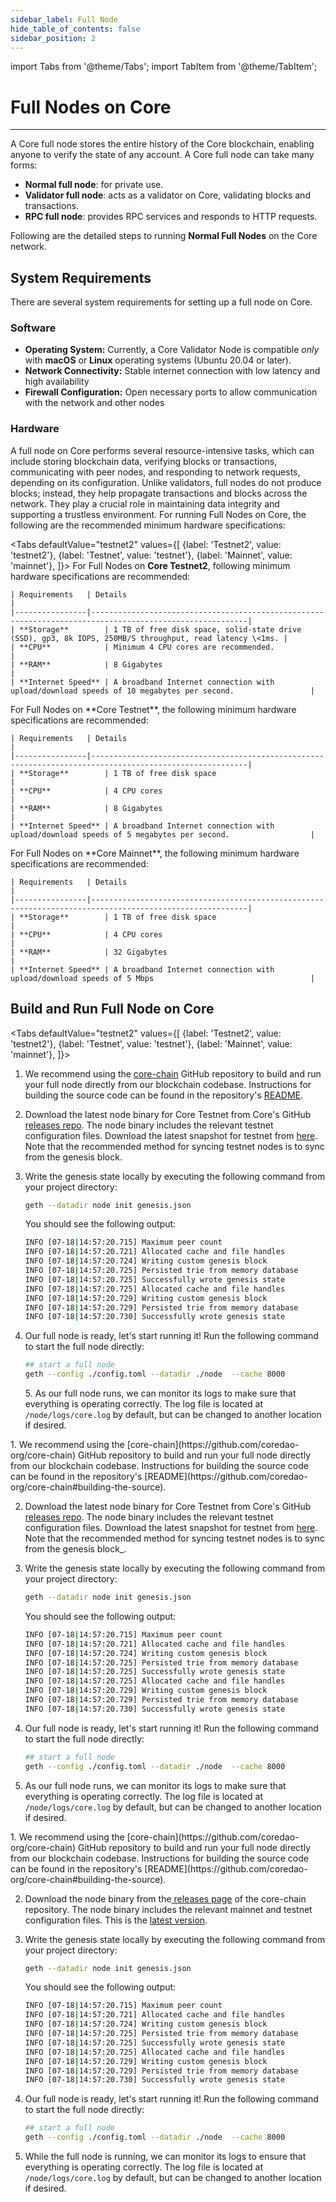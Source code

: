 ```yaml
---
sidebar_label: Full Node
hide_table_of_contents: false
sidebar_position: 2
---
```



import Tabs from '@theme/Tabs';
import TabItem from '@theme/TabItem';


# Full Nodes on Core
---

A Core full node  stores the entire history of the Core blockchain, enabling anyone to verify the state of any account. A Core full node  can take many forms:


* **Normal full node**: for private use.
* **Validator full node**: acts as a validator on Core, validating blocks and transactions.
* **RPC full node**: provides RPC services and responds to HTTP requests.


Following are the detailed steps to running **Normal Full Nodes** on the Core network.


## System Requirements


There are several system requirements for setting up a full node  on Core.


### Software


* **Operating System:** Currently, a Core Validator Node is compatible _only_ with **macOS** or **Linux** operating systems (Ubuntu 20.04 or later).
* **Network Connectivity:** Stable internet connection with low latency and high availability
* **Firewall Configuration:** Open necessary ports to allow communication with the network and other nodes


### Hardware


A full node  on Core performs several resource-intensive tasks, which can include storing blockchain data, verifying blocks or transactions, communicating with peer nodes, and responding to network requests, depending on its configuration. Unlike validators, full nodes do not produce blocks; instead, they help propagate transactions and blocks across the network. They play a crucial role in maintaining data integrity and supporting a trustless environment. For running Full Nodes on Core, the following are the recommended minimum hardware specifications:


<Tabs
  defaultValue="testnet2"
  values={[
    {label: 'Testnet2', value: 'testnet2'},
    {label: 'Testnet', value: 'testnet'},
    {label: 'Mainnet', value: 'mainnet'},
  ]}>
  <TabItem value="testnet2">
    For Full Nodes on **Core Testnet2**, following minimum hardware specifications are recommended:


    | Requirements   | Details                                                                                                 |  
    |----------------|---------------------------------------------------------------------------------------------------------|
    | **Storage**        | 1 TB of free disk space, solid-state drive (SSD), gp3, 8k IOPS, 250MB/S throughput, read latency \<1ms. |
    | **CPU**            | Minimum 4 CPU cores are recommended.                                                                    |
    | **RAM**            | 8 Gigabytes                                                                                             |
    | **Internet Speed** | A broadband Internet connection with upload/download speeds of 10 megabytes per second.                 |


  </TabItem>
  <TabItem value="testnet">
    For Full Nodes on **Core Testnet**, the following minimum hardware specifications are recommended:


    | Requirements   | Details                                                                                                 |  
    |----------------|---------------------------------------------------------------------------------------------------------|
    | **Storage**        | 1 TB of free disk space                                                                                 |
    | **CPU**            | 4 CPU cores                                                                                             |
    | **RAM**            | 8 Gigabytes                                                                                             |
    | **Internet Speed** | A broadband Internet connection with upload/download speeds of 5 megabytes per second.                  |
  </TabItem>
  <TabItem value="mainnet">
    For Full Nodes on **Core Mainnet**, the following minimum hardware specifications are recommended:


    | Requirements   | Details                                                                                                 |  
    |----------------|---------------------------------------------------------------------------------------------------------|
    | **Storage**        | 1 TB of free disk space                                                                                 |
    | **CPU**            | 4 CPU cores                                                                                             |
    | **RAM**            | 32 Gigabytes                                                                                            |
    | **Internet Speed** | A broadband Internet connection with upload/download speeds of 5 Mbps                                   |
  </TabItem>
</Tabs>


## Build and Run Full Node on Core


<Tabs
  defaultValue="testnet2"
  values={[
    {label: 'Testnet2', value: 'testnet2'},
    {label: 'Testnet', value: 'testnet'},
    {label: 'Mainnet', value: 'mainnet'},
  ]}>
  <TabItem value="testnet2">
 1. We recommend using the [core-chain](https://github.com/coredao-org/core-chain) GitHub repository to build and run your full node directly from our blockchain codebase. Instructions for building the source code can be found in the repository's [README](https://github.com/coredao-org/core-chain#building-the-source).


 2. Download the latest node binary for Core Testnet from Core's GitHub [releases repo](https://github.com/coredao-org/core-chain/releases/latest). The node binary includes the relevant testnet configuration files. Download the latest snapshot for testnet from [here](https://github.com/coredao-org/core-snapshots?tab=readme-ov-file#testnet). Note that the recommended method for syncing testnet nodes is to sync from the genesis block.


3. Write the genesis state locally by executing the following command from your project directory:


    ```bash
    geth --datadir node init genesis.json
    ```


    You should see the following output:


    ```bash
    INFO [07-18|14:57:20.715] Maximum peer count                       ETH=25 LES=0 total=25
    INFO [07-18|14:57:20.721] Allocated cache and file handles         database=/Users/jackcrypto/go/core-chain/node/geth/chaindata cache=16 handles=16
    INFO [07-18|14:57:20.724] Writing custom genesis block
    INFO [07-18|14:57:20.725] Persisted trie from memory database      nodes=25 size=87.18kB time=226.129µs gcnodes=0 gcsize=0.00B gctime=0s livenodes=1 livesize=0.00B
    INFO [07-18|14:57:20.725] Successfully wrote genesis state         database=chaindata                             hash=d90508…5c034a
    INFO [07-18|14:57:20.725] Allocated cache and file handles         database=/Users/jackcrypto/go/core-chain/node/geth/lightchaindata cache=16 handles=16
    INFO [07-18|14:57:20.729] Writing custom genesis block
    INFO [07-18|14:57:20.729] Persisted trie from memory database      nodes=25 size=87.18kB time=178.332µs gcnodes=0 gcsize=0.00B gctime=0s livenodes=1 livesize=0.00B
    INFO [07-18|14:57:20.730] Successfully wrote genesis state         database=lightchaindata                             hash=d90508…5c034a
    ```


4. Our full node is ready, let's start running it! Run the following command to start the full node  directly:


    ```bash
    ## start a full node
    geth --config ./config.toml --datadir ./node  --cache 8000
    ```


    5\. As our full node runs, we can monitor its logs to make sure that everything is operating correctly. The log file is located at `/node/logs/core.log` by default, but can be changed to another location if desired.
 </TabItem>
 <TabItem value="testnet">
1. We recommend using the [core-chain](https://github.com/coredao-org/core-chain) GitHub repository to build and run your full node directly from our blockchain codebase. Instructions for building the source code can be found in the repository's [README](https://github.com/coredao-org/core-chain#building-the-source).


2. Download the latest node binary for Core Testnet from Core's GitHub [releases repo](https://github.com/coredao-org/core-chain/releases/latest). The node binary includes the relevant testnet configuration files. Download the latest snapshot for testnet from [here](https://github.com/coredao-org/core-snapshots?tab=readme-ov-file#testnet). Note that the recommended method for syncing testnet nodes is to sync from the genesis block_.


3. Write the genesis state locally by executing the following command from your project directory:


    ```bash
    geth --datadir node init genesis.json
    ```


    You should see the following output:


    ```bash
    INFO [07-18|14:57:20.715] Maximum peer count                       ETH=25 LES=0 total=25
    INFO [07-18|14:57:20.721] Allocated cache and file handles         database=/Users/jackcrypto/go/core-chain/node/geth/chaindata cache=16 handles=16
    INFO [07-18|14:57:20.724] Writing custom genesis block
    INFO [07-18|14:57:20.725] Persisted trie from memory database      nodes=25 size=87.18kB time=226.129µs gcnodes=0 gcsize=0.00B gctime=0s livenodes=1 livesize=0.00B
    INFO [07-18|14:57:20.725] Successfully wrote genesis state         database=chaindata                             hash=d90508…5c034a
    INFO [07-18|14:57:20.725] Allocated cache and file handles         database=/Users/jackcrypto/go/core-chain/node/geth/lightchaindata cache=16 handles=16
    INFO [07-18|14:57:20.729] Writing custom genesis block
    INFO [07-18|14:57:20.729] Persisted trie from memory database      nodes=25 size=87.18kB time=178.332µs gcnodes=0 gcsize=0.00B gctime=0s livenodes=1 livesize=0.00B
    INFO [07-18|14:57:20.730] Successfully wrote genesis state         database=lightchaindata                             hash=d90508…5c034a
    ```
4. Our full node is ready, let's start running it! Run the following command to start the full node  directly:


    ```bash
    ## start a full node
    geth --config ./config.toml --datadir ./node  --cache 8000
    ```


5. As our full node runs, we can monitor its logs to make sure that everything is operating correctly. The log file is located at `/node/logs/core.log` by default, but can be changed to another location if desired.


  </TabItem>
 <TabItem value="mainnet">
1. We recommend using the [core-chain](https://github.com/coredao-org/core-chain) GitHub repository to build and run your full node directly from our blockchain codebase. Instructions for building the source code can be found in the repository's [README](https://github.com/coredao-org/core-chain#building-the-source).


2. Download the node binary from the[ releases page](https://github.com/coredao-org/core-chain/releases) of the core-chain repository. The node binary includes the relevant mainnet and testnet configuration files. This is the [latest version](https://github.com/coredao-org/core-chain/releases/latest).


3. Write the genesis state locally by executing the following command from your project directory:


    ```bash
    geth --datadir node init genesis.json
    ```


    You should see the following output:


    ```bash
    INFO [07-18|14:57:20.715] Maximum peer count                       ETH=25 LES=0 total=25
    INFO [07-18|14:57:20.721] Allocated cache and file handles         database=/Users/jackcrypto/go/core-chain/node/geth/chaindata cache=16 handles=16
    INFO [07-18|14:57:20.724] Writing custom genesis block
    INFO [07-18|14:57:20.725] Persisted trie from memory database      nodes=25 size=87.18kB time=226.129µs gcnodes=0 gcsize=0.00B gctime=0s livenodes=1 livesize=0.00B
    INFO [07-18|14:57:20.725] Successfully wrote genesis state         database=chaindata                             hash=d90508…5c034a
    INFO [07-18|14:57:20.725] Allocated cache and file handles         database=/Users/jackcrypto/go/core-chain/node/geth/lightchaindata cache=16 handles=16
    INFO [07-18|14:57:20.729] Writing custom genesis block
    INFO [07-18|14:57:20.729] Persisted trie from memory database      nodes=25 size=87.18kB time=178.332µs gcnodes=0 gcsize=0.00B gctime=0s livenodes=1 livesize=0.00B
    INFO [07-18|14:57:20.730] Successfully wrote genesis state         database=lightchaindata                             hash=d90508…5c034a
    ```


4. Our full node is ready, let's start running it! Run the following command to start the full node  directly:


    ```bash
    ## start a full node
    geth --config ./config.toml --datadir ./node  --cache 8000
    ```


5. While the full node is running, we can monitor its logs to ensure that everything is operating correctly. The log file is located at `/node/logs/core.log` by default, but can be changed to another location if desired.
  </TabItem>
</Tabs>